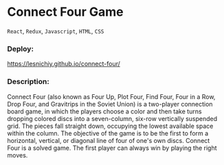 # Connect Four Game

`React`, `Redux`, `Javascript`, `HTML`, `CSS`

### Deploy:
https://lesnichiy.github.io/connect-four/

### Description:
Connect Four (also known as Four Up, Plot Four, Find Four, Four in a Row, Drop Four, and Gravitrips in the Soviet Union)
is a two-player connection board game, in which the players choose a color and then take turns dropping colored discs
into a seven-column, six-row vertically suspended grid. The pieces fall straight down, occupying the lowest available
space within the column. The objective of the game is to be the first to form a horizontal, vertical, or diagonal line
of four of one's own discs. Connect Four is a solved game. The first player can always win by playing the right moves.